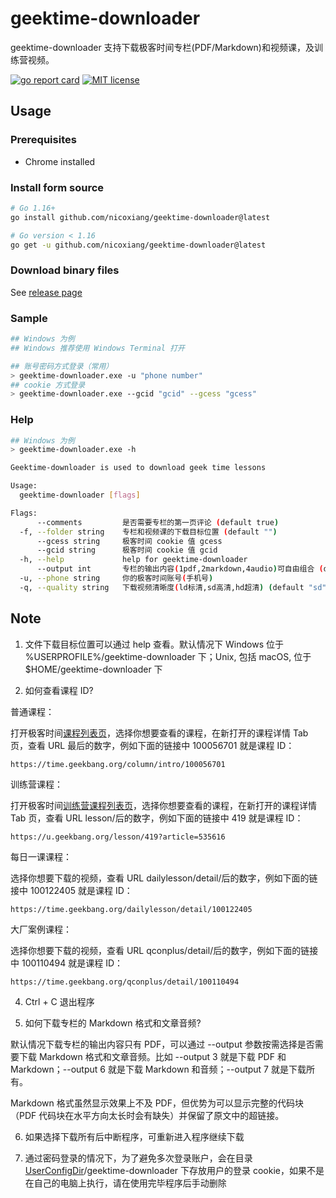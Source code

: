 # geektime-downloader

geektime-downloader 支持下载极客时间专栏(PDF/Markdown)和视频课，及训练营视频。

[![go report card](https://goreportcard.com/badge/github.com/nicoxiang/geektime-downloader "go report card")](https://goreportcard.com/report/github.com/nicoxiang/geektime-downloader)
[![MIT license](https://img.shields.io/badge/license-MIT-brightgreen.svg)](https://opensource.org/licenses/MIT)

## Usage

### Prerequisites

- Chrome installed

### Install form source

```bash
# Go 1.16+
go install github.com/nicoxiang/geektime-downloader@latest

# Go version < 1.16
go get -u github.com/nicoxiang/geektime-downloader@latest
```

### Download binary files

See [release page](https://github.com/nicoxiang/geektime-downloader/releases)

### Sample

```bash
## Windows 为例
## Windows 推荐使用 Windows Terminal 打开

## 账号密码方式登录（常用）
> geektime-downloader.exe -u "phone number"
## cookie 方式登录
> geektime-downloader.exe --gcid "gcid" --gcess "gcess"
```

### Help

```bash
## Windows 为例
> geektime-downloader.exe -h

Geektime-downloader is used to download geek time lessons

Usage:
  geektime-downloader [flags]

Flags:
      --comments         是否需要专栏的第一页评论 (default true)
  -f, --folder string    专栏和视频课的下载目标位置 (default "")
      --gcess string     极客时间 cookie 值 gcess
      --gcid string      极客时间 cookie 值 gcid
  -h, --help             help for geektime-downloader
      --output int       专栏的输出内容(1pdf,2markdown,4audio)可自由组合 (default 1)
  -u, --phone string     你的极客时间账号(手机号)
  -q, --quality string   下载视频清晰度(ld标清,sd高清,hd超清) (default "sd")
```

## Note

1. 文件下载目标位置可以通过 help 查看。默认情况下 Windows 位于 %USERPROFILE%/geektime-downloader 下；Unix, 包括 macOS, 位于 $HOME/geektime-downloader 下

3. 如何查看课程 ID?

普通课程：

打开极客时间[课程列表页](https://time.geekbang.org/resource)，选择你想要查看的课程，在新打开的课程详情 Tab 页，查看 URL 最后的数字，例如下面的链接中 100056701 就是课程 ID：

```
https://time.geekbang.org/column/intro/100056701
```

训练营课程：

打开极客时间[训练营课程列表页](https://u.geekbang.org/schedule)，选择你想要查看的课程，在新打开的课程详情 Tab 页，查看 URL lesson/后的数字，例如下面的链接中 419 就是课程 ID：

```
https://u.geekbang.org/lesson/419?article=535616
```

每日一课课程：

选择你想要下载的视频，查看 URL dailylesson/detail/后的数字，例如下面的链接中 100122405 就是课程 ID：

```
https://time.geekbang.org/dailylesson/detail/100122405
```

大厂案例课程：

选择你想要下载的视频，查看 URL qconplus/detail/后的数字，例如下面的链接中 100110494 就是课程 ID：

```
https://time.geekbang.org/qconplus/detail/100110494
```

4. Ctrl + C 退出程序

5. 如何下载专栏的 Markdown 格式和文章音频?

默认情况下载专栏的输出内容只有 PDF，可以通过 --output 参数按需选择是否需要下载 Markdown 格式和文章音频。比如 --output 3 就是下载 PDF 和 Markdown；--output 6 就是下载 Markdown 和音频；--output 7 就是下载所有。

Markdown 格式虽然显示效果上不及 PDF，但优势为可以显示完整的代码块（PDF 代码块在水平方向太长时会有缺失）并保留了原文中的超链接。

6. 如果选择下载所有后中断程序，可重新进入程序继续下载

7. 通过密码登录的情况下，为了避免多次登录账户，会在目录 [UserConfigDir](https://pkg.go.dev/os#UserConfigDir)/geektime-downloader 下存放用户的登录 cookie，如果不是在自己的电脑上执行，请在使用完毕程序后手动删除
